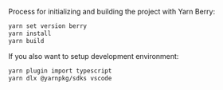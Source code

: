 
Process for initializing and building the project with Yarn Berry:
```bash
yarn set version berry
yarn install
yarn build
```

If you also want to setup development environment:
```bash
yarn plugin import typescript
yarn dlx @yarnpkg/sdks vscode
```
